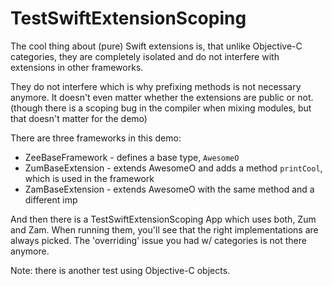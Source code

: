 # TestSwiftExtensionScoping

The cool thing about (pure) Swift extensions is, that unlike Objective-C
categories, they are completely isolated and do not interfere with
extensions in other frameworks.

They do not interfere which is why prefixing methods is not necessary anymore.
It doesn't even matter whether the extensions are public or not.
(though there is a scoping bug in the compiler when mixing modules, but that
 doesn't matter for the demo)

There are three frameworks in this demo:
- ZeeBaseFramework - defines a base type, `AwesomeO`
- ZumBaseExtension - extends AwesomeO and adds a method `printCool`, which is 
                     used in the framework
- ZamBaseExtension - extends AwesomeO with the same method and a different imp

And then there is a TestSwiftExtensionScoping App which uses both, Zum and Zam.
When running them, you'll see that the right implementations are always picked.
The 'overriding' issue you had w/ categories is not there anymore.

Note: there is another test using Objective-C objects.
